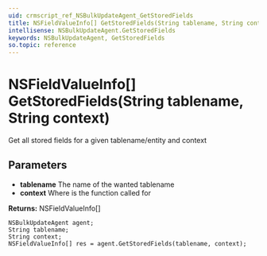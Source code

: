 ```yaml
---
uid: crmscript_ref_NSBulkUpdateAgent_GetStoredFields
title: NSFieldValueInfo[] GetStoredFields(String tablename, String context)
intellisense: NSBulkUpdateAgent.GetStoredFields
keywords: NSBulkUpdateAgent, GetStoredFields
so.topic: reference
---
```


# NSFieldValueInfo[] GetStoredFields(String tablename, String context)

Get all stored fields for a given tablename/entity and context

## Parameters

* **tablename** The name of the wanted tablename
* **context** Where is the function called for

**Returns:** NSFieldValueInfo[]

```crmscript
NSBulkUpdateAgent agent;
String tablename;
String context;
NSFieldValueInfo[] res = agent.GetStoredFields(tablename, context);
```

